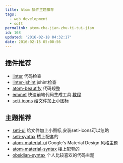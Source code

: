```yaml
---
title: Atom 插件主题推荐
tags:
  - web development
  - soft
permalink: atom-cha-jian-zhu-ti-tui-jian
id: 168
updated: '2016-02-18 04:32:17'
date: 2016-02-15 05:00:56
---
```


## 插件推荐

* [linter](https://atom.io/packages/linter)  代码检查
* [linter-jshint](https://atom.io/packages/linter-jshint) jshint检查
* [atom-beautify](https://atom.io/packages/atom-beautify) 代码规整
* [emmet](https://atom.io/packages/emmet) 快速前端代码生成工具 [教程](http://www.w3cplus.com/tools/emmet-cheat-sheet.html)
* [seti-icons](https://atom.io/packages/seti-icons) 给文件加上小图标

## 主题推荐

* [seti-ui](https://atom.io/themes/seti-ui) 给文件加上小图标,安装seti-icons可以忽略
* [seti-syntax](https://atom.io/themes/seti-syntax) 楼上配套的
* [atom-material-ui](https://atom.io/themes/atom-material-ui)  Google's Material Design 风格主题
* [atom-material-syntax](https://atom.io/themes/atom-material-syntax) 楼上配套的
* [obsidian-syntax](https://atom.io/themes/obsidian-syntax) 个人比较喜欢的代码主题

